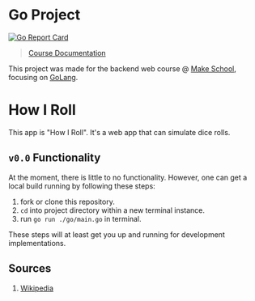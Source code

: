 # Go Project
[![Go Report Card](https://goreportcard.com/badge/github.com/noltron000/BEW-2-5_how-i-roll)](https://goreportcard.com/report/github.com/noltron000/BEW-2-5_how-i-roll)
> [Course Documentation](https://make.sc/bew2.5)

This project was made for the backend web course @ [Make School](https://make.sc/), focusing on [GoLang](https://golang.org/).

# How I Roll
This app is "How I Roll". It's a web app that can simulate dice rolls.

## `v0.0` Functionality
At the moment, there is little to no functionality. However, one can get a local build running by following these steps:
1. fork or clone this repository.
1. `cd` into project directory within a new terminal instance.
1. run `go run ./go/main.go` in terminal.

These steps will at least get you up and running for development implementations.

## Sources
1. [Wikipedia](https://en.wikipedia.org/wiki/Dice_notation)
